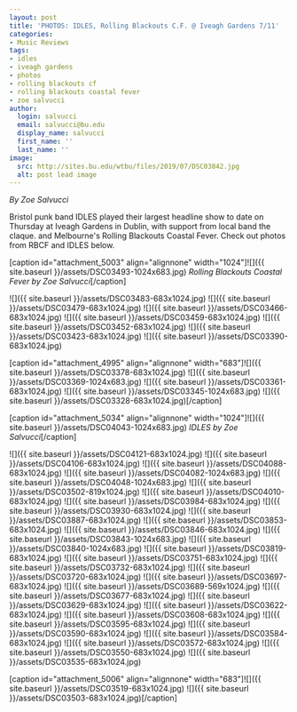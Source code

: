 ```yaml
---
layout: post
title: 'PHOTOS: IDLES, Rolling Blackouts C.F. @ Iveagh Gardens 7/11'
categories:
- Music Reviews
tags:
- idles
- iveagh gardens
- photos
- rolling blackouts cf
- rolling blackouts coastal fever
- zoe salvucci
author:
  login: salvucci
  email: salvucci@bu.edu
  display_name: salvucci
  first_name: ''
  last_name: ''
image:
  src: http://sites.bu.edu/wtbu/files/2019/07/DSC03842.jpg
  alt: post lead image
---
```


_By Zoe Salvucci_

Bristol punk band IDLES played their largest headline show to date on Thursday at Iveagh Gardens in Dublin, with support from local band the claque. and Melbourne's Rolling Blackouts Coastal Fever. Check out photos from RBCF and IDLES below.

\[caption id="attachment\_5003" align="alignnone" width="1024"\]![]({{ site.baseurl }}/assets/DSC03493-1024x683.jpg) _Rolling Blackouts Coastal Fever by Zoe Salvucci_\[/caption\]

![]({{ site.baseurl }}/assets/DSC03483-683x1024.jpg) ![]({{ site.baseurl }}/assets/DSC03479-683x1024.jpg) ![]({{ site.baseurl }}/assets/DSC03466-683x1024.jpg) ![]({{ site.baseurl }}/assets/DSC03459-683x1024.jpg) ![]({{ site.baseurl }}/assets/DSC03452-683x1024.jpg) ![]({{ site.baseurl }}/assets/DSC03423-683x1024.jpg) ![]({{ site.baseurl }}/assets/DSC03390-683x1024.jpg)

\[caption id="attachment\_4995" align="alignnone" width="683"\]![]({{ site.baseurl }}/assets/DSC03378-683x1024.jpg) ![]({{ site.baseurl }}/assets/DSC03369-1024x683.jpg)  ![]({{ site.baseurl }}/assets/DSC03361-683x1024.jpg)  ![]({{ site.baseurl }}/assets/DSC03345-1024x683.jpg)  ![]({{ site.baseurl }}/assets/DSC03328-683x1024.jpg)\[/caption\]

\[caption id="attachment\_5034" align="alignnone" width="1024"\]![]({{ site.baseurl }}/assets/DSC04043-1024x683.jpg) _IDLES by Zoe Salvucci_\[/caption\]

![]({{ site.baseurl }}/assets/DSC04121-683x1024.jpg) ![]({{ site.baseurl }}/assets/DSC04106-683x1024.jpg) ![]({{ site.baseurl }}/assets/DSC04088-683x1024.jpg) ![]({{ site.baseurl }}/assets/DSC04082-1024x683.jpg) ![]({{ site.baseurl }}/assets/DSC04048-1024x683.jpg) ![]({{ site.baseurl }}/assets/DSC03502-819x1024.jpg) ![]({{ site.baseurl }}/assets/DSC04010-683x1024.jpg) ![]({{ site.baseurl }}/assets/DSC03984-683x1024.jpg) ![]({{ site.baseurl }}/assets/DSC03930-683x1024.jpg) ![]({{ site.baseurl }}/assets/DSC03887-683x1024.jpg) ![]({{ site.baseurl }}/assets/DSC03853-683x1024.jpg) ![]({{ site.baseurl }}/assets/DSC03846-683x1024.jpg) ![]({{ site.baseurl }}/assets/DSC03843-1024x683.jpg) ![]({{ site.baseurl }}/assets/DSC03840-1024x683.jpg) ![]({{ site.baseurl }}/assets/DSC03819-683x1024.jpg) ![]({{ site.baseurl }}/assets/DSC03751-683x1024.jpg) ![]({{ site.baseurl }}/assets/DSC03732-683x1024.jpg) ![]({{ site.baseurl }}/assets/DSC03720-683x1024.jpg) ![]({{ site.baseurl }}/assets/DSC03697-683x1024.jpg) ![]({{ site.baseurl }}/assets/DSC03689-569x1024.jpg) ![]({{ site.baseurl }}/assets/DSC03677-683x1024.jpg) ![]({{ site.baseurl }}/assets/DSC03629-683x1024.jpg) ![]({{ site.baseurl }}/assets/DSC03622-683x1024.jpg) ![]({{ site.baseurl }}/assets/DSC03608-683x1024.jpg) ![]({{ site.baseurl }}/assets/DSC03595-683x1024.jpg) ![]({{ site.baseurl }}/assets/DSC03590-683x1024.jpg) ![]({{ site.baseurl }}/assets/DSC03584-683x1024.jpg) ![]({{ site.baseurl }}/assets/DSC03572-683x1024.jpg) ![]({{ site.baseurl }}/assets/DSC03550-683x1024.jpg) ![]({{ site.baseurl }}/assets/DSC03535-683x1024.jpg)

\[caption id="attachment\_5006" align="alignnone" width="683"\]![]({{ site.baseurl }}/assets/DSC03519-683x1024.jpg) ![]({{ site.baseurl }}/assets/DSC03503-683x1024.jpg)\[/caption\]